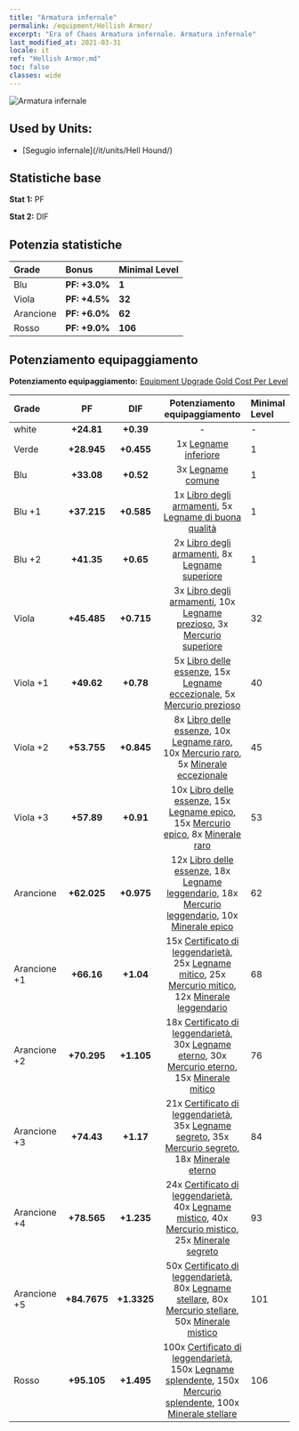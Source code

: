 ```yaml
---
title: "Armatura infernale"
permalink: /equipment/Hellish Armor/
excerpt: "Era of Chaos Armatura infernale. Armatura infernale"
last_modified_at: 2021-03-31
locale: it
ref: "Hellish Armor.md"
toc: false
classes: wide
---
```


  ![Armatura infernale](/images/e/e_5032.png)

## Used by Units:

* [Segugio infernale](/it/units/Hell Hound/) 


## Statistiche base
 **Stat 1:** PF

 **Stat 2:** DIF

## Potenzia statistiche

  |     Grade    |   Bonus | Minimal Level | 
  |:-------------|:--------|:--------------| 
  | Blu | **PF: +3.0%** | **1** | 
  | Viola | **PF: +4.5%** | **32** | 
  | Arancione | **PF: +6.0%** | **62** | 
  | Rosso | **PF: +9.0%** | **106** | 


## Potenziamento equipaggiamento
 **Potenziamento equipaggiamento:** [Equipment Upgrade Gold Cost Per Level](/equipment/EquipmentUpgradeCostPerLevel/) 

  |          Grade      | PF | DIF | Potenziamento equipaggiamento | Minimal Level |
  |:--------------------|:---------:|:---------:|:----------------:|:--------------|
  | white | **+24.81** | **+0.39** | - | - |
  | Verde | **+28.945** | **+0.455** | 1x [Legname inferiore](/it/Items/mat_1/) | 1 |
  | Blu | **+33.08** | **+0.52** | 3x [Legname comune](/it/Items/mat_7/) | 1 |
  | Blu +1 | **+37.215** | **+0.585** | 1x [Libro degli armamenti](/it/Items/mat_18/), 5x [Legname di buona qualità](/it/Items/mat_13/) | 1 |
  | Blu +2 | **+41.35** | **+0.65** | 2x [Libro degli armamenti](/it/Items/mat_25/), 8x [Legname superiore](/it/Items/mat_20/) | 1 |
  | Viola | **+45.485** | **+0.715** | 3x [Libro degli armamenti](/it/Items/mat_32/), 10x [Legname prezioso](/it/Items/mat_27/), 3x [Mercurio superiore](/it/Items/mat_21/) | 32 |
  | Viola +1 | **+49.62** | **+0.78** | 5x [Libro delle essenze](/it/Items/mat_39/), 15x [Legname eccezionale](/it/Items/mat_34/), 5x [Mercurio prezioso](/it/Items/mat_28/) | 40 |
  | Viola +2 | **+53.755** | **+0.845** | 8x [Libro delle essenze](/it/Items/mat_46/), 10x [Legname raro](/it/Items/mat_41/), 10x [Mercurio raro](/it/Items/mat_42/), 5x [Minerale eccezionale](/it/Items/mat_33/) | 45 |
  | Viola +3 | **+57.89** | **+0.91** | 10x [Libro delle essenze](/it/Items/mat_53/), 15x [Legname epico](/it/Items/mat_48/), 15x [Mercurio epico](/it/Items/mat_49/), 8x [Minerale raro](/it/Items/mat_40/) | 53 |
  | Arancione | **+62.025** | **+0.975** | 12x [Libro delle essenze](/it/Items/mat_60/), 18x [Legname leggendario](/it/Items/mat_55/), 18x [Mercurio leggendario](/it/Items/mat_56/), 10x [Minerale epico](/it/Items/mat_47/) | 62 |
  | Arancione +1 | **+66.16** | **+1.04** | 15x [Certificato di leggendarietà](/it/Items/mat_67/), 25x [Legname mitico](/it/Items/mat_62/), 25x [Mercurio mitico](/it/Items/mat_63/), 12x [Minerale leggendario](/it/Items/mat_54/) | 68 |
  | Arancione +2 | **+70.295** | **+1.105** | 18x [Certificato di leggendarietà](/it/Items/mat_74/), 30x [Legname eterno](/it/Items/mat_69/), 30x [Mercurio eterno](/it/Items/mat_70/), 15x [Minerale mitico](/it/Items/mat_61/) | 76 |
  | Arancione +3 | **+74.43** | **+1.17** | 21x [Certificato di leggendarietà](/it/Items/mat_81/), 35x [Legname segreto](/it/Items/mat_76/), 35x [Mercurio segreto](/it/Items/mat_77/), 18x [Minerale eterno](/it/Items/mat_68/) | 84 |
  | Arancione +4 | **+78.565** | **+1.235** | 24x [Certificato di leggendarietà](/it/Items/mat_88/), 40x [Legname mistico](/it/Items/mat_83/), 40x [Mercurio mistico](/it/Items/mat_84/), 25x [Minerale segreto](/it/Items/mat_75/) | 93 |
  | Arancione +5 | **+84.7675** | **+1.3325** | 50x [Certificato di leggendarietà](/it/Items/mat_95/), 80x [Legname stellare](/it/Items/mat_90/), 80x [Mercurio stellare](/it/Items/mat_91/), 50x [Minerale mistico](/it/Items/mat_82/) | 101 |
  | Rosso | **+95.105** | **+1.495** | 100x [Certificato di leggendarietà](/it/Items/mat_102/), 150x [Legname splendente](/it/Items/mat_97/), 150x [Mercurio splendente](/it/Items/mat_98/), 100x [Minerale stellare](/it/Items/mat_89/) | 106 |

